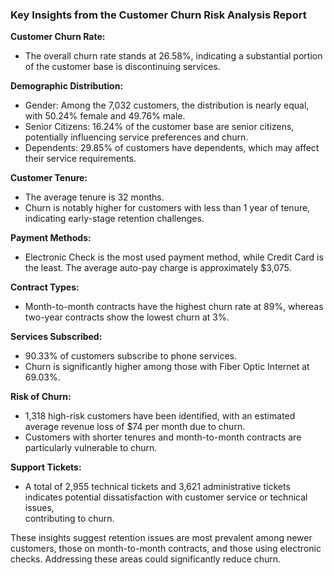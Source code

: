 ### Key Insights from the Customer Churn Risk Analysis Report

  **Customer Churn Rate:**
  - The overall churn rate stands at 26.58%, indicating a substantial portion of the customer base is discontinuing services.

 **Demographic Distribution:**
  - Gender: Among the 7,032 customers, the distribution is nearly equal, with 50.24% female and 49.76% male.
  - Senior Citizens: 16.24% of the customer base are senior citizens, potentially influencing service preferences and churn.
  - Dependents: 29.85% of customers have dependents, which may affect their service requirements.

  **Customer Tenure:**
  - The average tenure is 32 months.
  - Churn is notably higher for customers with less than 1 year of tenure, indicating early-stage retention challenges.
    
  **Payment Methods:**
  - Electronic Check is the most used payment method, while Credit Card is the least. The average auto-pay charge is approximately $3,075.

  **Contract Types:**
  - Month-to-month contracts have the highest churn rate at 89%, whereas two-year contracts show the lowest churn at 3%.

  **Services Subscribed:**
  - 90.33% of customers subscribe to phone services.
  - Churn is significantly higher among those with Fiber Optic Internet at 69.03%.

  **Risk of Churn:**
  - 1,318 high-risk customers have been identified, with an estimated average revenue loss of $74 per month due to churn.
  - Customers with shorter tenures and month-to-month contracts are particularly vulnerable to churn.

  **Support Tickets:**
  - A total of 2,955 technical tickets and 3,621 administrative tickets indicates potential dissatisfaction with customer service or technical issues,    
    contributing to churn.

These insights suggest retention issues are most prevalent among newer customers, those on month-to-month contracts, and those using electronic checks. Addressing these areas could significantly reduce churn.

